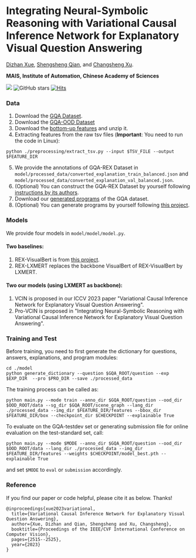 # Integrating Neural-Symbolic Reasoning with Variational Causal Inference Network for Explanatory Visual Question Answering

[Dizhan Xue](https://scholar.google.com/citations?user=V5Aeh_oAAAAJ), [Shengsheng Qian](https://scholar.google.com/citations?user=bPX5POgAAAAJ), and [Changsheng Xu](https://scholar.google.com/citations?user=hI9NRDkAAAAJ).

**MAIS, Institute of Automation, Chinese Academy of Sciences**

![](https://img.shields.io/badge/Status-building-brightgreen)
![GitHub stars](https://img.shields.io/github/stars/LivXue/VCIN?color=yellow&label=Stars)
[![Hits](https://hits.seeyoufarm.com/api/count/incr/badge.svg?url=https%3A%2F%2Fgithub.com%2FLivXue%2FVCIN&count_bg=%2379C83D&title_bg=%23555555&icon=&icon_color=%23E7E7E7&title=Hits&edge_flat=false)](https://hits.seeyoufarm.com)


### Data
1. Download the [GQA Dataset](https://cs.stanford.edu/people/dorarad/gqa/download.html).
2. Download the [GQA-OOD Dataset](https://github.com/gqa-ood/GQA-OOD)
3. Download the [bottom-up features](https://github.com/airsplay/lxmert) and unzip it.
4. Extracting features from the raw tsv files (**Important**: You need to run the code in Linux):
  ```
  python ./preprocessing/extract_tsv.py --input $TSV_FILE --output $FEATURE_DIR
  ```
5. We provide the annotations of GQA-REX Dataset in `model/processed_data/converted_explanation_train_balanced.json` and `model/processed_data/converted_explanation_val_balanced.json`.
6. (Optional) You can construct the GQA-REX Dataset by yourself following [instructions by its authors](https://github.com/szzexpoi/rex).
7. Download our [generated programs]() of the GQA dataset.
8. (Optional) You can generate programs by yourself following [this project](https://github.com/wenhuchen/Meta-Module-Network).

### Models
We provide four models in `model/model/model.py`.

#### Two baselines:
1. REX-VisualBert is from [this project](https://github.com/szzexpoi/rex).
2. REX-LXMERT replaces the backbone VisualBert of REX-VisualBert by LXMERT.

#### Two our models (using LXMERT as backbone):
1. VCIN is proposed in our ICCV 2023 paper "Variational Causal Inference Network for Explanatory Visual Question Answering".
2. Pro-VCIN is proposed in "Integrating Neural-Symbolic Reasoning with Variational Causal Inference Network for Explanatory Visual Question Answering".

### Training and Test
Before training, you need to first generate the dictionary for questions, answers, explanations, and program modules:
  ```
  cd ./model
  python generate_dictionary --question $GQA_ROOT/question --exp $EXP_DIR  --pro $PRO_DIR --save ./processed_data
  ```

The training process can be called as:
  ```
  python main.py --mode train --anno_dir $GQA_ROOT/question --ood_dir $OOD_ROOT/data --sg_dir $GQA_ROOT/scene_graph --lang_dir ./processed_data --img_dir $FEATURE_DIR/features --bbox_dir $FEATURE_DIR/box --checkpoint_dir $CHECKPOINT --explainable True
  ```
To evaluate on the GQA-testdev set or generating submission file for online evaluation on the test-standard set, call:
  ```
  python main.py --mode $MODE --anno_dir $GQA_ROOT/question --ood_dir $OOD_ROOT/data --lang_dir ./processed_data --img_dir $FEATURE_DIR/features --weights $CHECKPOINT/model_best.pth --explainable True
  ```
and set `$MODE` to `eval` or `submission` accordingly.

### Reference
If you find our paper or code helpful, please cite it as below. Thanks!
```
@inproceedings{xue2023variational,
  title={Variational Causal Inference Network for Explanatory Visual Question Answering},
  author={Xue, Dizhan and Qian, Shengsheng and Xu, Changsheng},
  booktitle={Proceedings of the IEEE/CVF International Conference on Computer Vision},
  pages={2515--2525},
  year={2023}
}
```
